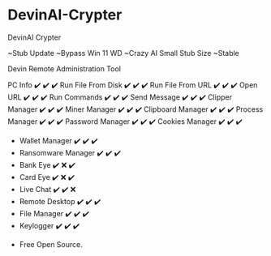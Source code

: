 # DevinAI-Crypter

DevinAI Crypter

~Stub Update
~Bypass Win 11 WD
~Crazy AI Small Stub Size
~Stable

Devin Remote Administration Tool

PC Info  ✔️  ✔️  ✔️
Run File From Disk  ✔️  ✔️  ✔️
Run File From URL  ✔️  ✔️  ✔️
Open URL  ✔️  ✔️  ✔️
Run Commands  ✔️  ✔️  ✔️
Send Message  ✔️  ✔️  ✔️
Clipper Manager  ✔️  ✔️  ✔️
Miner Manager  ✔️  ✔️  ✔️
Clipboard Manager  ✔️  ✔️  ✔️
Process Manager  ✔️  ✔️  ✔️
Password Manager  ✔️  ✔️  ✔️
Cookies Manager  ✔️  ✔️  ✔️
* Wallet Manager  ✔️  ✔️  ✔️
* Ransomware Manager  ✔️  ✔️  ✔️
* Bank Eye  ✔️  ❌  ✔️
* Card Eye  ✔️  ❌  ✔️
* Live Chat  ✔️  ✔️  ❌
* Remote Desktop  ✔️  ✔️  ✔️
* File Manager  ✔️  ✔️  ✔️
* Keylogger  ✔️  ✔️  ✔️

+ Free Open Source.
